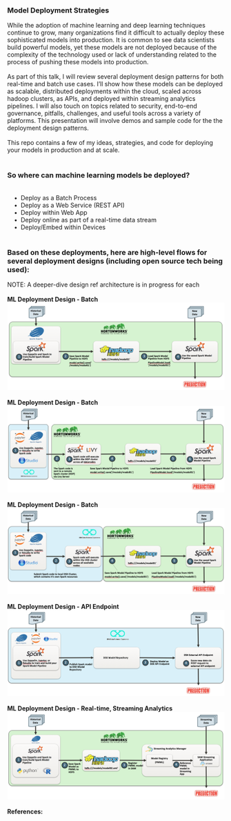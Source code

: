 <h3>Model Deployment Strategies</h3>
While the adoption of machine learning and deep learning techniques continue to grow, many organizations find it difficult to actually deploy these sophisticated models into production. It is common to see data scientists build powerful models, yet these models are not deployed because of the complexity of the technology used or lack of understanding related to the process of pushing these models into production.
<br>
<br>As part of this talk, I will review several deployment design patterns for both real-time and batch use cases. I’ll show how these models can be deployed as scalable, distributed deployments within the cloud, scaled across hadoop clusters, as APIs, and deployed within streaming analytics pipelines. I will also touch on topics related to security, end-to-end governance, pitfalls, challenges, and useful tools across a variety of platforms. This presentation will involve demos and sample code for the the deployment design patterns.
<br>
<br>This repo contains a few of my ideas, strategies, and code for deploying your models in production and at scale.
<br>
<br><h3>So where can machine learning models be deployed?</h3>
<br>&nbsp;&nbsp;&nbsp;&nbsp;&bull;&nbsp;&nbsp;Deploy as a Batch Process
<br>&nbsp;&nbsp;&nbsp;&nbsp;&bull;&nbsp;&nbsp;Deploy as a Web Service (REST API)
<br>&nbsp;&nbsp;&nbsp;&nbsp;&bull;&nbsp;&nbsp;Deploy within Web App
<br>&nbsp;&nbsp;&nbsp;&nbsp;&bull;&nbsp;&nbsp;Deploy online as part of a real-time data stream
<br>&nbsp;&nbsp;&nbsp;&nbsp;&bull;&nbsp;&nbsp;Deploy/Embed within Devices
<br>
<br><h3>Based on these deployments, here are high-level flows for several deployment designs (including open source tech being used): </h3>
NOTE: A deeper-dive design ref architecture is in progress for each
<br>
<br><b>ML Deployment Design - Batch</b>
<br><img src="images/ml_deployment_batch.png" class="inline"/>
<br>
<br><b>ML Deployment Design - Batch</b>
<br><img src="images/ml_deployment_batch_dsx_hdp_livy.png" class="inline"/>
<br>
<br><b>ML Deployment Design - Batch</b>
<br><img src="images/ml_deployment_batch_dsx_hdp.png" class="inline"/>
<br>
<br><b>ML Deployment Design - API Endpoint</b>
<br><img src="images/ml_deployment_dsx_api.png" class="inline"/>
<br>
<br><b>ML Deployment Design - Real-time, Streaming Analytics</b>
<br><img src="images/ml_deployment_streaming_sam.png" class="inline"/>
<br>
<br><b>References:</b>
<br>
